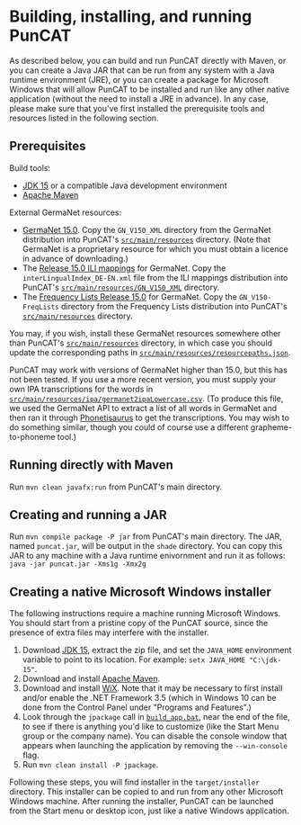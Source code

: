 # Building, installing, and running PunCAT

As described below, you can build and run PunCAT directly with Maven,
or you can create a Java JAR that can be run from any system with a
Java runtime environment (JRE), or you can create a package for
Microsoft Windows that will allow PunCAT to be installed and run like
any other native application (without the need to install a JRE in
advance).  In any case, please make sure that you've first installed
the prerequisite tools and resources listed in the following section.

## Prerequisites

Build tools:

- [JDK 15](https://openjdk.java.net/projects/jdk/15/) or a compatible
  Java development environment
- [Apache Maven](https://maven.apache.org/)

External GermaNet resources:

- [GermaNet 15.0](http://www.sfs.uni-tuebingen.de/GermaNet/).  Copy
  the `GN_V150_XML` directory from the GermaNet distribution into
  PunCAT's [`src/main/resources`](src/main/resources) directory.
  (Note that GermaNet is a proprietary resource for which you must
  obtain a licence in advance of downloading.)
- The [Release 15.0 ILI
  mappings](https://uni-tuebingen.de/en/faculties/faculty-of-humanities/departments/modern-languages/department-of-linguistics/chairs/general-and-computational-linguistics/ressources/lexica/germanet/description/interlingual-index/)
  for GermaNet.  Copy the `interLingualIndex_DE-EN.xml` file from the
  ILI mappings distribution into PunCAT's
  [`src/main/resources/GN_V150_XML`](src/main/resources/GN_V150_XML)
  directory.
- The [Frequency Lists Release
  15.0](https://uni-tuebingen.de/en/faculties/faculty-of-humanities/departments/modern-languages/department-of-linguistics/chairs/general-and-computational-linguistics/ressources/lexica/germanet/applications-tools/)
  for GermaNet.  Copy the `GN_V150-FreqLists` directory from the
  Frequency Lists distribution into PunCAT's
  [`src/main/resources`](src/main/resources) directory.

You may, if you wish, install these GermaNet resources somewhere other
than PunCAT's [`src/main/resources`](src/main/resources) directory, in
which case you should update the corresponding paths in
[`src/main/resources/resourcepaths.json`](src/main/resources/resourcepaths.json).

PunCAT may work with versions of GermaNet higher than 15.0, but this
has not been tested.  If you use a more recent version, you must
supply your own IPA transcriptions for the words in
[`src/main/resources/ipa/germanet2ipaLowercase.csv`](src/main/resources/ipa/germanet2ipaLowercase.csv).
(To produce this file, we used the GermaNet API to extract a list of
all words in GermaNet and then ran it through
[Phonetisaurus](https://github.com/AdolfVonKleist/Phonetisaurus) to
get the transcriptions. You may wish to do something similar, though
you could of course use a different grapheme-to-phoneme tool.)

## Running directly with Maven

Run `mvn clean javafx:run` from PunCAT's main directory.

## Creating and running a JAR

Run `mvn compile package -P jar` from PunCAT's main directory.  The
JAR, named `puncat.jar`, will be output in the `shade` directory.  You
can copy this JAR to any machine with a Java runtime enivornment and
run it as follows: `java -jar puncat.jar -Xms1g -Xmx2g`

## Creating a native Microsoft Windows installer

The following instructions require a machine running Microsoft
Windows.  You should start from a pristine copy of the PunCAT source,
since the presence of extra files may interfere with the installer.

1. Download [JDK 15](https://jdk.java.net/15/), extract the zip file,
   and set the `JAVA_HOME` environment variable to point to its
   location. For example: `setx JAVA_HOME "C:\jdk-15"`.
2. Download and install [Apache Maven](https://maven.apache.org/).
3. Download and install [WiX](https://wixtoolset.org/releases/).  Note
   that it may be necessary to first install and/or enable the .NET
   Framework 3.5 (which in Windows 10 can be done from the Control
   Panel under "Programs and Features".)
4. Look through the `jpackage` call in
   [`build_app.bat`](build_app.bat), near the end of the file, to see
   if there is anything you'd like to customize (like the Start Menu
   group or the company name). You can disable the console window that
   appears when launching the application by removing the
   `--win-console` flag.
5. Run `mvn clean install -P jpackage`.

Following these steps, you will find installer in the
`target/installer` directory.  This installer can be copied to and run
from any other Microsoft Windows machine.  After running the
installer, PunCAT can be launched from the Start menu or desktop icon,
just like a native Windows application.
